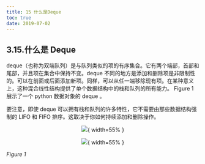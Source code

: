 ```yaml
---
title: 15 什么是Deque
toc: true
date: 2019-07-02
---
```

## 3.15.什么是 Deque

deque（也称为双端队列）是与队列类似的项的有序集合。它有两个端部，首部和尾部，并且项在集合中保持不变。deque 不同的地方是添加和删除项是非限制性的。可以在前面或后面添加新项。同样，可以从任一端移除现有项。在某种意义上，这种混合线性结构提供了单个数据结构中的栈和队列的所有能力。 Figure 1 展示了一个 python 数据对象的 deque 。

要注意，即使 deque 可以拥有栈和队列的许多特性，它不需要由那些数据结构强制的 LIFO 和 FIFO 排序。这取决于你如何持续添加和删除操作。

<center>

![](http://images.iterate.site/blog/image/20190702/EJH0XUdXXffH.png?imageslim){ width=55% }

</center>

<center>

![](http://images.iterate.site/blog/image/20190702/ls8rBVxsT5pt.png?imageslim){ width=55% }

</center>


*Figure 1*


